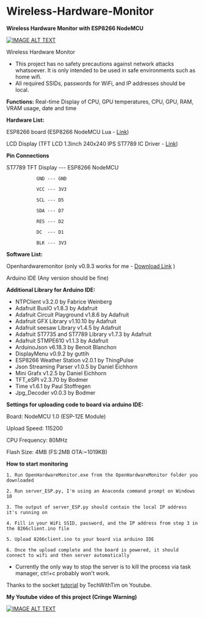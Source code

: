 # Wireless-Hardware-Monitor
**Wireless Hardware Monitor with ESP8266 NodeMCU**

[![IMAGE ALT TEXT](http://img.youtube.com/vi/j76s0uAeMlU/0.jpg)](http://www.youtube.com/watch?v=j76s0uAeMlU "Video Title")

Wireless Hardware Monitor

* This project has no safety precautions against network attacks whatsoever. It is only intended to be used in safe environments such as home wifi.
* All required SSIDs, passwords for WiFi, and IP addresses should be local.

**Functions:**
Real-time Display of CPU, GPU temperatures, CPU, GPU, RAM, VRAM usage, date and time

**Hardware List:**

ESP8266 board (ESP8266 NodeMCU Lua - [Link](https://www.amazon.com/HiLetgo-Internet-Development-Wireless-Micropython/dp/B010O1G1ES/ref=sr_1_2?crid=383KYRNYJWSZJ&dib=eyJ2IjoiMSJ9.gJShu3rQeKD8EK_mYUdf6S1HtsQDVwyVFPsSdBjZMvXhxQPq_tUNRGe6eyvYXcgsWt_epcPOUVjU-eyWYcFP0DMiK1nKaJ7n47ZFtqveEdzHsMMkutRtIMgKBbmQ29YNFh8p8A6R4uk3gUO9oYz8Zwnvc8QyEGUukKMn_mr4jeFpfq4Fi-k5GDxnFvKquh-Qt4w3lzGqe8Fng962uwdmQT6AqnbRzCEyjcKbw5CYLEc.7oMdj6360w_RsCnwOQbUM9UagDiJ9WVOS36m56-rfX8&dib_tag=se&keywords=ESP8266+NodeMCU&qid=1708609851&sprefix=esp8266+nodemcu%2Caps%2C508&sr=8-2))

LCD Display (TFT LCD 1.3inch 240x240 IPS ST7789 IC Driver - [Link](https://www.amazon.com/MakerFocus-Display-1-3inch-Interface-Routines/dp/B07P9X3L7M))

**Pin Connections**

ST7789 TFT Display ---  ESP8266 NodeMCU

               GND --- GND
               
               VCC --- 3V3
               
               SCL --- D5
               
               SDA --- D7
               
               RES --- D2
               
               DC  --- D1
               
               BLK --- 3V3

**Software List:**

Openhardwaremonitor (only v0.9.3 works for me - [Download Link](https://openhardwaremonitor.org) )

Arduino IDE (Any version should be fine)

**Additional Library for Arduino IDE:**
* NTPClient v3.2.0 by Fabrice Weinberg
* Adafruit BusIO v1.8.3 by Adafruit 
* Adafruit Circuit Playground v1.8.6 by Adafruit 
* Adafruit GFX Library v1.10.10 by Adafruit 
* Adafruit seesaw Library v1.4.5 by Adafruit 
* Adafruit ST7735 and ST7789 Library v1.7.3 by Adafruit 
* Adafruit STMPE610 v1.1.3 by Adafruit 
* ArduinoJson v6.18.3 by Benoit Blanchon
* DisplayMenu v0.9.2 by guttih
* ESP8266 Weather Station v2.0.1 by ThingPulse
* Json Streaming Parser v1.0.5 by Daniel Eichhorn
* Mini Grafx v1.2.5 by Daniel Eichhorn
* TFT_eSPI v2.3.70 by Bodmer
* Time v1.6.1 by Paul Stoffregen
* Jpg_Decoder v0.0.3 by Bodmer

**Settings for uploading code to board via arduino IDE:**

Board: NodeMCU 1.0 (ESP-12E Module)

Upload Speed: 115200

CPU Frequency: 80MHz

Flash Size: 4MB (FS:2MB OTA:~1019KB)

**How to start monitoring**

```
1. Run OpenHardwareMonitor.exe from the OpenHardwareMonitor folder you downloaded

2. Run server_ESP.py, I'm using an Anaconda command prompt on Windows 10

3. The output of server_ESP.py should contain the local IP address it's running on

4. Fill in your WiFi SSID, password, and the IP address from step 3 in the 8266client.ino file

5. Upload 8266client.ino to your board via arduino IDE

6. Once the upload complete and the board is powered, it should connect to wifi and then server automatically`

```
* Currently the only way to stop the server is to kill the process via task manager, ctrl+c probably won't work.

Thanks to the socket [tutorial](https://www.youtube.com/watch?v=3QiPPX-KeSc) by TechWithTim on Youtube.

**My Youtube video of this project (Cringe Warning)**


[![IMAGE ALT TEXT](http://img.youtube.com/vi/j76s0uAeMlU/0.jpg)](http://www.youtube.com/watch?v=j76s0uAeMlU "Video Title")

